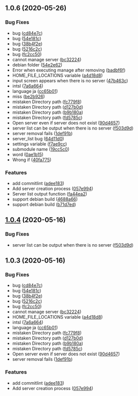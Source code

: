 ## 1.0.6 (2020-05-26)


### Bug Fixes

* bug ([cd84e7c](https://dev.akarinext.org/yupix/intsl-v/commits/cd84e7c57335fff5173a8aff96a0598c1cd25f87))
* bug ([54e181c](https://dev.akarinext.org/yupix/intsl-v/commits/54e181c3330df716b5e14f7bfcd0db0e4eb20669))
* bug ([38b4f2e](https://dev.akarinext.org/yupix/intsl-v/commits/38b4f2ecbd1fbc22ef0bdc96d4e28b2fb68722e2))
* bug ([5216c2c](https://dev.akarinext.org/yupix/intsl-v/commits/5216c2c364df31d3267278ff06444690de6ceb2b))
* bug ([fc2cc50](https://dev.akarinext.org/yupix/intsl-v/commits/fc2cc500cf19d3ba8e91cbaa6b1ea39af22e8d72))
* cannot manage server ([bc32224](https://dev.akarinext.org/yupix/intsl-v/commits/bc322245eaf1e25a7043de18fdef5bb0078f474b))
* debian folder ([54e2e62](https://dev.akarinext.org/yupix/intsl-v/commits/54e2e629b5743bb5f9634017e39e456db4b74ef5))
* Error when executing manage after removing ([badbf6f](https://dev.akarinext.org/yupix/intsl-v/commits/badbf6f5931e1a3e448259492c57b7c93757448d))
* HOME_FILE_LOCATIONS variable ([a4d18d8](https://dev.akarinext.org/yupix/intsl-v/commits/a4d18d88421dc8fe6b1a818f7ea91d1a769f5593))
* input screen appears when there is no server ([47b463c](https://dev.akarinext.org/yupix/intsl-v/commits/47b463c2e1af32ea024892a9b4602db1b1035789))
* intsl ([7a6a664](https://dev.akarinext.org/yupix/intsl-v/commits/7a6a664af23fd91ee01429826ae0e765f1139193))
* language ja ([cc65b01](https://dev.akarinext.org/yupix/intsl-v/commits/cc65b01826511df0ac325cd1346e3ee358f6b6e7))
* miss ([be2b926](https://dev.akarinext.org/yupix/intsl-v/commits/be2b9261fc1490c8ca2ed74e88b52cbdd15a2e9a))
* mistaken Directory path ([fc779f8](https://dev.akarinext.org/yupix/intsl-v/commits/fc779f895c1786c7f3ce8f939a0b15a3631bb557))
* mistaken Directory path ([d127b0d](https://dev.akarinext.org/yupix/intsl-v/commits/d127b0d0123ff66610414425b6f90c40e77f7fa4))
* mistaken Directory path ([b9b180a](https://dev.akarinext.org/yupix/intsl-v/commits/b9b180a33815ce06ac69df789bc6f25d65233511))
* mistaken Directory path ([fd5785c](https://dev.akarinext.org/yupix/intsl-v/commits/fd5785ca293e8acb3a43757807e3aa5ce0492529))
* Open server even if server does not exist ([90d4657](https://dev.akarinext.org/yupix/intsl-v/commits/90d465743650c9a0e6623746e3a8b657d3242c66))
* server list can be output when there is no server ([f503d9d](https://dev.akarinext.org/yupix/intsl-v/commits/f503d9d9de6c1852081a138af52f7362f7d4d369))
* server removal fails ([1def91b](https://dev.akarinext.org/yupix/intsl-v/commits/1def91ba699be889f2b79e3e49b0786f3f9f337d))
* server_list bug ([64d11d0](https://dev.akarinext.org/yupix/intsl-v/commits/64d11d0cb9f9be5bdc8ba2a93081a0eb92978641))
* settings variable ([f7ae9cc](https://dev.akarinext.org/yupix/intsl-v/commits/f7ae9cce5559459b0f42eb2d10dc44ab7a1cdec4))
* submodule name ([19cc5c0](https://dev.akarinext.org/yupix/intsl-v/commits/19cc5c0e7d7d324553fcb1590c0d9a6081a028b4))
* word ([0ae1b15](https://dev.akarinext.org/yupix/intsl-v/commits/0ae1b155d5199107b38ee68ef8f1f6e144b8af83))
* Wrong if ([40fa775](https://dev.akarinext.org/yupix/intsl-v/commits/40fa775634232f1878cf34009de3e391e2f7a28d))


### Features

* add commitlint ([adee183](https://dev.akarinext.org/yupix/intsl-v/commits/adee1832b6b0fead6efafad0f84817269a5eda38))
* Add server creation process ([057e994](https://dev.akarinext.org/yupix/intsl-v/commits/057e99424300e4d03d59d2423f95c7dd43c10c64))
* Server list output function ([fa44ea2](https://dev.akarinext.org/yupix/intsl-v/commits/fa44ea214029b055c16bd71abcbf6fafdf177164))
* support debian build ([4688a66](https://dev.akarinext.org/yupix/intsl-v/commits/4688a66de2a7de7cbe0935f0db2fabd4fb48d87a))
* support debian build ([b71d7ed](https://dev.akarinext.org/yupix/intsl-v/commits/b71d7edf9a96930be2382eb00977e786e34a6e6f))



## [1.0.4](https://dev.akarinext.org/yupix/intsl-v/compare/v1.0.3...v1.0.4) (2020-05-16)


### Bug Fixes

* server list can be output when there is no server ([f503d9d](https://dev.akarinext.org/yupix/intsl-v/commits/f503d9d9de6c1852081a138af52f7362f7d4d369))



## 1.0.3 (2020-05-16)


### Bug Fixes

* bug ([cd84e7c](https://dev.akarinext.org/yupix/intsl-v/commits/cd84e7c57335fff5173a8aff96a0598c1cd25f87))
* bug ([54e181c](https://dev.akarinext.org/yupix/intsl-v/commits/54e181c3330df716b5e14f7bfcd0db0e4eb20669))
* bug ([38b4f2e](https://dev.akarinext.org/yupix/intsl-v/commits/38b4f2ecbd1fbc22ef0bdc96d4e28b2fb68722e2))
* bug ([5216c2c](https://dev.akarinext.org/yupix/intsl-v/commits/5216c2c364df31d3267278ff06444690de6ceb2b))
* bug ([fc2cc50](https://dev.akarinext.org/yupix/intsl-v/commits/fc2cc500cf19d3ba8e91cbaa6b1ea39af22e8d72))
* cannot manage server ([bc32224](https://dev.akarinext.org/yupix/intsl-v/commits/bc322245eaf1e25a7043de18fdef5bb0078f474b))
* HOME_FILE_LOCATIONS variable ([a4d18d8](https://dev.akarinext.org/yupix/intsl-v/commits/a4d18d88421dc8fe6b1a818f7ea91d1a769f5593))
* intsl ([7a6a664](https://dev.akarinext.org/yupix/intsl-v/commits/7a6a664af23fd91ee01429826ae0e765f1139193))
* language ja ([cc65b01](https://dev.akarinext.org/yupix/intsl-v/commits/cc65b01826511df0ac325cd1346e3ee358f6b6e7))
* mistaken Directory path ([fc779f8](https://dev.akarinext.org/yupix/intsl-v/commits/fc779f895c1786c7f3ce8f939a0b15a3631bb557))
* mistaken Directory path ([d127b0d](https://dev.akarinext.org/yupix/intsl-v/commits/d127b0d0123ff66610414425b6f90c40e77f7fa4))
* mistaken Directory path ([b9b180a](https://dev.akarinext.org/yupix/intsl-v/commits/b9b180a33815ce06ac69df789bc6f25d65233511))
* mistaken Directory path ([fd5785c](https://dev.akarinext.org/yupix/intsl-v/commits/fd5785ca293e8acb3a43757807e3aa5ce0492529))
* Open server even if server does not exist ([90d4657](https://dev.akarinext.org/yupix/intsl-v/commits/90d465743650c9a0e6623746e3a8b657d3242c66))
* server removal fails ([1def91b](https://dev.akarinext.org/yupix/intsl-v/commits/1def91ba699be889f2b79e3e49b0786f3f9f337d))


### Features

* add commitlint ([adee183](https://dev.akarinext.org/yupix/intsl-v/commits/adee1832b6b0fead6efafad0f84817269a5eda38))
* Add server creation process ([057e994](https://dev.akarinext.org/yupix/intsl-v/commits/057e99424300e4d03d59d2423f95c7dd43c10c64))



